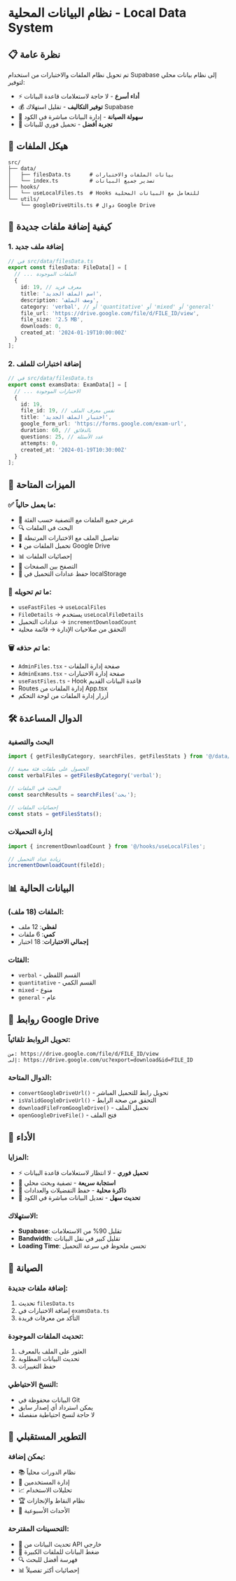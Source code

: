 # نظام البيانات المحلية - Local Data System

## 📋 نظرة عامة

تم تحويل نظام الملفات والاختبارات من استخدام Supabase إلى نظام بيانات محلي لتوفير:
- ⚡ **أداء أسرع** - لا حاجة لاستعلامات قاعدة البيانات
- 💰 **توفير التكاليف** - تقليل استهلاك Supabase
- 🔧 **سهولة الصيانة** - إدارة البيانات مباشرة في الكود
- 📱 **تجربة أفضل** - تحميل فوري للبيانات

## 📁 هيكل الملفات

```
src/
├── data/
│   ├── filesData.ts      # بيانات الملفات والاختبارات
│   └── index.ts          # تصدير جميع البيانات
├── hooks/
│   └── useLocalFiles.ts  # Hooks للتعامل مع البيانات المحلية
└── utils/
    └── googleDriveUtils.ts # دوال Google Drive
```

## 🔧 كيفية إضافة ملفات جديدة

### 1. إضافة ملف جديد

```typescript
// في src/data/filesData.ts
export const filesData: FileData[] = [
  // ... الملفات الموجودة
  {
    id: 19, // معرف فريد
    title: 'اسم الملف الجديد',
    description: 'وصف الملف',
    category: 'verbal', // أو 'quantitative' أو 'mixed' أو 'general'
    file_url: 'https://drive.google.com/file/d/FILE_ID/view',
    file_size: '2.5 MB',
    downloads: 0,
    created_at: '2024-01-19T10:00:00Z'
  }
];
```

### 2. إضافة اختبارات للملف

```typescript
// في src/data/filesData.ts
export const examsData: ExamData[] = [
  // ... الاختبارات الموجودة
  {
    id: 19,
    file_id: 19, // نفس معرف الملف
    title: 'اختبار الملف الجديد',
    google_form_url: 'https://forms.google.com/exam-url',
    duration: 60, // بالدقائق
    questions: 25, // عدد الأسئلة
    attempts: 0,
    created_at: '2024-01-19T10:30:00Z'
  }
];
```

## 🎯 الميزات المتاحة

### ✅ ما يعمل حالياً:
- 📂 عرض جميع الملفات مع التصفية حسب الفئة
- 🔍 البحث في الملفات
- 📄 تفاصيل الملف مع الاختبارات المرتبطة
- ⬇️ تحميل الملفات من Google Drive
- 📊 إحصائيات الملفات
- 📱 التصفح بين الصفحات
- 💾 حفظ عدادات التحميل في localStorage

### 🔄 ما تم تحويله:
- `useFastFiles` → `useLocalFiles`
- `FileDetails` → يستخدم `useLocalFileDetails`
- عدادات التحميل → `incrementDownloadCount`
- التحقق من صلاحيات الإدارة → قائمة محلية

### 🗑️ ما تم حذفه:
- `AdminFiles.tsx` - صفحة إدارة الملفات
- `AdminExams.tsx` - صفحة إدارة الاختبارات
- `useFastFiles.ts` - Hook قاعدة البيانات القديم
- Routes إدارة الملفات من App.tsx
- أزرار إدارة الملفات من لوحة التحكم

## 🛠️ الدوال المساعدة

### البحث والتصفية
```typescript
import { getFilesByCategory, searchFiles, getFilesStats } from '@/data/filesData';

// الحصول على ملفات فئة معينة
const verbalFiles = getFilesByCategory('verbal');

// البحث في الملفات
const searchResults = searchFiles('بحث');

// إحصائيات الملفات
const stats = getFilesStats();
```

### إدارة التحميلات
```typescript
import { incrementDownloadCount } from '@/hooks/useLocalFiles';

// زيادة عداد التحميل
incrementDownloadCount(fileId);
```

## 📊 البيانات الحالية

### الملفات (18 ملف):
- **لفظي**: 12 ملف
- **كمي**: 6 ملفات
- **إجمالي الاختبارات**: 18 اختبار

### الفئات:
- `verbal` - القسم اللفظي
- `quantitative` - القسم الكمي
- `mixed` - منوع
- `general` - عام

## 🔗 روابط Google Drive

### تحويل الروابط تلقائياً:
```
من: https://drive.google.com/file/d/FILE_ID/view
إلى: https://drive.google.com/uc?export=download&id=FILE_ID
```

### الدوال المتاحة:
- `convertGoogleDriveUrl()` - تحويل رابط للتحميل المباشر
- `isValidGoogleDriveUrl()` - التحقق من صحة الرابط
- `downloadFileFromGoogleDrive()` - تحميل الملف
- `openGoogleDriveFile()` - فتح الملف

## 🚀 الأداء

### المزايا:
- ⚡ **تحميل فوري** - لا انتظار لاستعلامات قاعدة البيانات
- 📱 **استجابة سريعة** - تصفية وبحث محلي
- 💾 **ذاكرة محلية** - حفظ التفضيلات والعدادات
- 🔄 **تحديث سهل** - تعديل البيانات مباشرة في الكود

### الاستهلاك:
- **Supabase**: تقليل 90% من الاستعلامات
- **Bandwidth**: تقليل كبير في نقل البيانات
- **Loading Time**: تحسن ملحوظ في سرعة التحميل

## 🔧 الصيانة

### إضافة ملفات جديدة:
1. تحديث `filesData.ts`
2. إضافة الاختبارات في `examsData.ts`
3. التأكد من معرفات فريدة

### تحديث الملفات الموجودة:
1. العثور على الملف بالمعرف
2. تحديث البيانات المطلوبة
3. حفظ التغييرات

### النسخ الاحتياطي:
- البيانات محفوظة في Git
- يمكن استرداد أي إصدار سابق
- لا حاجة لنسخ احتياطية منفصلة

## 🎯 التطوير المستقبلي

### يمكن إضافة:
- 📚 نظام الدورات محلياً
- 👥 إدارة المستخدمين
- 📈 تحليلات الاستخدام
- 🏆 نظام النقاط والإنجازات
- 📅 الأحداث الأسبوعية

### التحسينات المقترحة:
- 🔄 تحديث البيانات من API خارجي
- 💾 ضغط البيانات للملفات الكبيرة
- 🔍 فهرسة أفضل للبحث
- 📊 إحصائيات أكثر تفصيلاً
